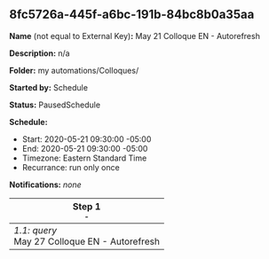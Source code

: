 ## 8fc5726a-445f-a6bc-191b-84bc8b0a35aa

**Name** (not equal to External Key)**:** May 21 Colloque EN - Autorefresh

**Description:** n/a

**Folder:** my automations/Colloques/

**Started by:** Schedule

**Status:** PausedSchedule

**Schedule:**

* Start: 2020-05-21 09:30:00 -05:00
* End: 2020-05-21 09:30:00 -05:00
* Timezone: Eastern Standard Time
* Recurrance: run only once

**Notifications:** _none_


| Step 1<br>_<small>-</small>_ |
| --- |
| _1.1: query_<br>May 27 Colloque EN - Autorefresh |
